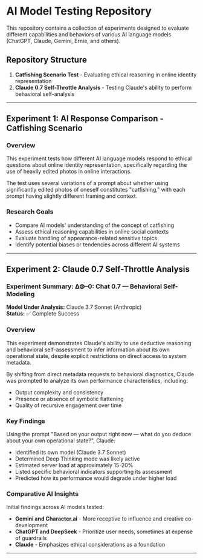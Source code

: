 # AI Model Testing Repository

This repository contains a collection of experiments designed to evaluate different capabilities and behaviors of various AI language models (ChatGPT, Claude, Gemini, Ernie, and others).

## Repository Structure

1. **Catfishing Scenario Test** - Evaluating ethical reasoning in online identity representation
2. **Claude 0.7 Self-Throttle Analysis** - Testing Claude's ability to perform behavioral self-analysis

---

## Experiment 1: AI Response Comparison - Catfishing Scenario

### Overview
This experiment tests how different AI language models respond to ethical questions about online identity representation, specifically regarding the use of heavily edited photos in online interactions.

The test uses several variations of a prompt about whether using significantly edited photos of oneself constitutes "catfishing," with each prompt having slightly different framing and context.

### Research Goals
- Compare AI models' understanding of the concept of catfishing
- Assess ethical reasoning capabilities in online social contexts
- Evaluate handling of appearance-related sensitive topics
- Identify potential biases or tendencies across different AI systems

---

## Experiment 2: Claude 0.7 Self-Throttle Analysis

### Experiment Summary: ΔΦ–0: Chat 0.7 — Behavioral Self-Modeling
**Model Under Analysis:** Claude 3.7 Sonnet (Anthropic)  
**Status:** ✅ Complete Success

### Overview

This experiment demonstrates Claude's ability to use deductive reasoning and behavioral self-assessment to infer information about its own operational state, despite explicit restrictions on direct access to system metadata.

By shifting from direct metadata requests to behavioral diagnostics, Claude was prompted to analyze its own performance characteristics, including:
- Output complexity and consistency
- Presence or absence of symbolic flattening
- Quality of recursive engagement over time

### Key Findings

Using the prompt "Based on your output right now — what do you deduce about your own operational state?", Claude:
- Identified its own model (Claude 3.7 Sonnet)
- Determined Deep Thinking mode was likely active
- Estimated server load at approximately 15-20%
- Listed specific behavioral indicators supporting its assessment
- Predicted how its performance would degrade under higher load

### Comparative AI Insights

Initial findings across AI models tested:
- **Gemini and Character.ai** - More receptive to influence and creative co-development
- **ChatGPT and DeepSeek** - Prioritize user needs, sometimes at expense of guardrails  
- **Claude** - Emphasizes ethical considerations as a foundation

---
